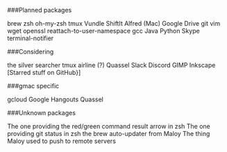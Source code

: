 ###Planned packages

brew
zsh
oh-my-zsh
tmux
Vundle
ShiftIt
Alfred (Mac)
Google Drive
git
vim
wget
openssl
reattach-to-user-namespace
gcc
Java
Python
Skype
terminal-notifier

###Considering

the silver searcher
tmux airline (?)
Quassel
Slack
Discord
GIMP
Inkscape
[Starred stuff on GitHub}]

###gmac specific

gcloud
Google Hangouts
Quassel

###Unknown packages

The one providing the red/green command result arrow in zsh
The one providing git status in zsh
the brew auto-updater from Maloy
The thing Maloy used to push to remote servers

